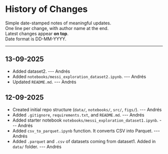 # History of Changes

Simple date-stamped notes of meaningful updates.\
One line per change, with author name at the end.\
Latest changes appear **on top**.\
Date format is DD-MM-YYYY.

------------------------------------------------------------------------

## 13-09-2025
-   Added dataset2. --- Andrés
-   Added `notebooks/messi_exploration_dataset2.ipynb`. --- Andrés
-   Updated `README.md`. --- Andrés


## 12-09-2025

-   Created initial repo structure (`data/`, `notebooks/`, `src/`, `figs/`). --- Andrés
-   Added `.gitignore`, `requirements.txt`, and `README.md`. --- Andrés
-   Added starter notebook `notebooks/messi_exploration_dataset1.ipynb`. --- Andrés
-   Added `csv_to_parquet.ipynb` function. It converts CSV into Parquet. --- Andrés
-   Added `.parquet` and `.csv` of datasets coming from dataset1. Added in `data/` folder. --- Andrés

